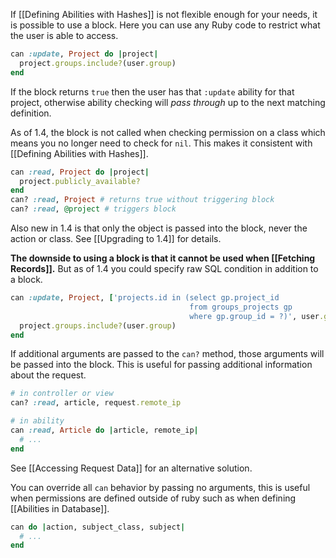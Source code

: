 If [[Defining Abilities with Hashes]] is not flexible enough for your needs, it is possible to use a block. Here you can use any Ruby code to restrict what the user is able to access.

```ruby
can :update, Project do |project|
  project.groups.include?(user.group)
end
```

If the block returns `true` then the user has that `:update` ability for that project, otherwise ability checking will *pass through* up to the next matching definition.

As of 1.4, the block is not called when checking permission on a class which means you no longer need to check for `nil`. This makes it consistent with [[Defining Abilities with Hashes]].

```ruby
can :read, Project do |project|
  project.publicly_available?
end
can? :read, Project # returns true without triggering block
can? :read, @project # triggers block
```

Also new in 1.4 is that only the object is passed into the block, never the action or class. See [[Upgrading to 1.4]] for details.

**The downside to using a block is that it cannot be used when [[Fetching Records]].**
But as of 1.4 you could specify raw SQL condition in addition to a block.

```ruby
can :update, Project, ['projects.id in (select gp.project_id 
                                        from groups_projects gp
                                        where gp.group_id = ?)', user.group_id] do |project|
  project.groups.include?(user.group)
end
```

If additional arguments are passed to the `can?` method, those arguments will be passed into the block. This is useful for passing additional information about the request.

```ruby
# in controller or view
can? :read, article, request.remote_ip

# in ability
can :read, Article do |article, remote_ip|
  # ...
end
```

See [[Accessing Request Data]] for an alternative solution.

You can override all `can` behavior by passing no arguments, this is useful when permissions are defined outside of ruby such as when defining [[Abilities in Database]].

```ruby
can do |action, subject_class, subject|
  # ...
end
```